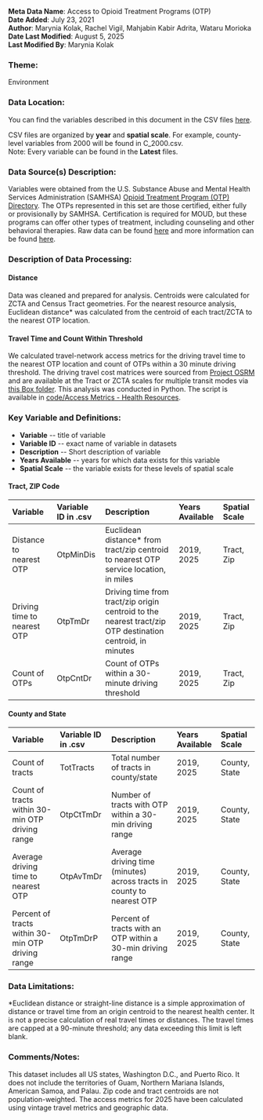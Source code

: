 **Meta Data Name**: Access to Opioid Treatment Programs (OTP)  
**Date Added**: July 23, 2021  
**Author**: Marynia Kolak, Rachel Vigil, Mahjabin Kabir Adrita, Wataru Morioka  
**Date Last Modified**: August 5, 2025  
**Last Modified By**: Marynia Kolak

### Theme: 
Environment  

### Data Location: 
You can find the variables described in this document in the CSV files [here](https://oeps.healthyregions.org/download).  

CSV files are organized by **year** and **spatial scale**. For example, county-level variables from 2000 will be found in C_2000.csv.  
Note: Every variable can be found in the **Latest** files. 

### Data Source(s) Description:  
Variables were obtained from the U.S. Substance Abuse and Mental Health Services Administration (SAMHSA) [Opioid Treatment Program (OTP) Directory](https://dpt2.samhsa.gov/treatment/directory.aspx). The OTPs represented in this set are those certified, either fully or provisionally by SAMHSA. Certification is required for MOUD, but these programs can offer other types of treatment, including counseling and other behavioral therapies. Raw data can be found [here](https://dpt2.samhsa.gov/treatment/directory.aspx) and more information can be found [here](https://www.samhsa.gov/medication-assisted-treatment/become-accredited-opioid-treatment-program).

### Description of Data Processing: 

#### Distance
Data was cleaned and prepared for analysis. Centroids were calculated for ZCTA and Census Tract geometries. For the nearest resource analysis, Euclidean distance* was calculated from the centroid of each tract/ZCTA to the nearest OTP location. 

#### Travel Time and Count Within Threshold
We calculated travel-network access metrics for the driving travel time to the nearest OTP location and count of OTPs within a 30 minute driving threshold. The driving travel cost matrices were sourced from [Project OSRM](http://project-osrm.org/) and are available at the Tract or ZCTA scales for multiple transit modes via [this Box folder](https://uchicago.app.box.com/s/ae2mtsw7f5tb4rhciczufdxd0owc23as). This analysis was conducted in Python. The script is available in [code/Access Metrics - Health Resources](https://github.com/GeoDaCenter/opioid-policy-scan/tree/fc3d94053dd1941a96a5945d73cc6f4845453484/code/Access%20Metrics%20-%20Health%20Resources).

### Key Variable and Definitions:

- **Variable** -- title of variable
- **Variable ID** -- exact name of variable in datasets
- **Description** -- Short description of variable
- **Years Available** -- years for which data exists for this variable
- **Spatial Scale** -- the variable exists for these levels of spatial scale

#### Tract, ZIP Code
| Variable | Variable ID in .csv | Description | Years Available | Spatial Scale |
|:---------|:--------------------|:------------|:----------------|:--------------|
| Distance to nearest OTP | OtpMinDis | Euclidean distance* from tract/zip centroid to nearest OTP service location, in miles | 2019, 2025 | Tract, Zip |
| Driving time to nearest OTP | OtpTmDr | Driving time from tract/zip origin centroid to the nearest tract/zip OTP destination centroid, in minutes | 2019, 2025 | Tract, Zip |
| Count of OTPs | OtpCntDr | Count of OTPs within a 30-minute driving threshold | 2019, 2025 | Tract, Zip |

#### County and State
| Variable | Variable ID in .csv | Description | Years Available | Spatial Scale |
|:---------|:--------------------|:------------|:----------------|:--------------|
| Count of tracts | TotTracts | Total number of tracts in county/state | 2019, 2025 | County, State |
| Count of tracts within 30-min OTP driving range | OtpCtTmDr | Number of tracts with OTP within a 30-min driving range | 2019, 2025 | County, State |
| Average driving time to nearest OTP | OtpAvTmDr | Average driving time (minutes) across tracts in county to nearest OTP | 2019, 2025 | County, State |
| Percent of tracts within 30-min OTP driving range | OtpTmDrP | Percent of tracts with an OTP within a 30-min driving range | 2019, 2025 | County, State |

### Data Limitations:
*Euclidean distance or straight-line distance is a simple approximation of distance or travel time from an origin centroid to the nearest health center. It is not a precise calculation of real travel times or distances. The travel times are capped at a 90-minute threshold; any data exceeding this limit is left blank. 

### Comments/Notes:
This dataset includes all US states, Washington D.C., and Puerto Rico. It does not include the territories of Guam, Northern Mariana Islands, American Samoa, and Palau. Zip code and tract centroids are not population-weighted. The access metrics for 2025 have been calculated using vintage travel metrics and geographic data.

